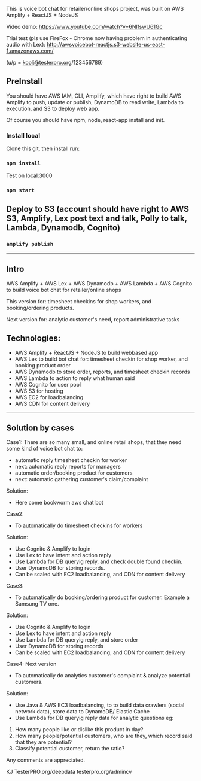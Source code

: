 This is voice bot chat for retailer/online shops project, was built on AWS Amplify + ReactJS + NodeJS

Video demo: https://www.youtube.com/watch?v=6NIfswU61Gc

Trial test (pls use FireFox - Chrome now having problem in authenticating audio with Lex): http://awsvoicebot-reactjs.s3-website-us-east-1.amazonaws.com/

(u/p = koolj@testerpro.org/123456789)

## PreInstall
You should have AWS IAM, CLI, Amplify, which have right to build AWS Amplify to push, update or publish, DynamoDB to read write, Lambda to execution, and S3 to deploy web app.

Of course you should have npm, node, react-app install and init.

### Install local

Clone this git, then install run:
### `npm install`

Test on local:3000
### `npm start`

## Deploy to S3 (account should have right to AWS S3, Amplify, Lex post text and talk, Polly to talk, Lambda, Dynamodb, Cognito)
### `amplify publish`

----------------------------------------
## Intro
AWS Amplify + AWS Lex + AWS Dynamodb + AWS Lambda + AWS Cognito to build voice bot chat for retailer/online shops

This version for: timesheet checkins for shop workers, and booking/ordering products.

Next version for: analytic customer's need, report administrative tasks

## Technologies:
- AWS Amplify + ReactJS + NodeJS to build webbased app
- AWS Lex to build bot chat for: timesheet checkin for shop worker, and booking product order
- AWS Dynamodb to store order, reports, and timesheet checkin records
- AWS Lambda to action to reply what human said
- AWS Cognito for user pool
- AWS S3 for hosting
- AWS EC2 for loadbalancing
- AWS CDN for content delivery

----------------------------------------
## Solution by cases
Case1:
There are so many small, and online retail shops, that they need some kind of voice bot chat to:
- automatic reply timesheet checkin for worker
- next: automatic reply reports for managers
- automatic order/booking product for customers
- next: automatic gathering customer's claim/complaint

Solution:
- Here come bookworm aws chat bot



Case2: 
- To automatically do timesheet checkins for workers

Solution:
- Use Cognito & Amplify to login
- Use Lex to have intent and action reply
- Use Lambda for DB queryig reply, and check double found checkin.
- User DynamoDB for storing records.
- Can be scaled with EC2 loadbalancing, and CDN for content delivery



Case3: 
- To automatically do booking/ordering product for customer. Example a Samsung TV one.

Solution:
- Use Cognito & Amplify to login
- Use Lex to have intent and action reply
- Use Lambda for DB queryig reply, and store order
- User DynamoDB for storing records
- Can be scaled with EC2 loadbalancing, and CDN for content delivery


Case4: Next version
- To automatically do analytics customer's complaint & analyze potential customers.

Solution:
- Use Java & AWS EC3 loadbalancing, to to build data crawlers (social network data), store data to DynamoDB/ Elastic Cache
- Use Lambda for DB queryig reply data for analytic questions
eg:
1. How many people like or dislike this product in day?
2. How many people/potential customers, who are they, which record said that they are potential?
3. Classify potential customer, return the ratio?


Any comments are appreciated.

KJ
TesterPRO.org/deepdata
testerpro.org/admincv

